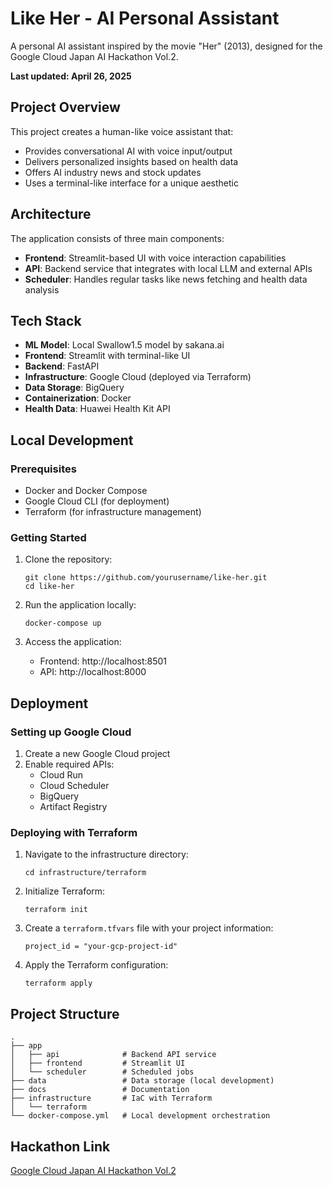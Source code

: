 # Like Her - AI Personal Assistant

A personal AI assistant inspired by the movie "Her" (2013), designed for the Google Cloud Japan AI Hackathon Vol.2.

**Last updated: April 26, 2025**

## Project Overview

This project creates a human-like voice assistant that:
- Provides conversational AI with voice input/output
- Delivers personalized insights based on health data
- Offers AI industry news and stock updates
- Uses a terminal-like interface for a unique aesthetic

## Architecture

The application consists of three main components:
- **Frontend**: Streamlit-based UI with voice interaction capabilities
- **API**: Backend service that integrates with local LLM and external APIs
- **Scheduler**: Handles regular tasks like news fetching and health data analysis

## Tech Stack

- **ML Model**: Local Swallow1.5 model by sakana.ai
- **Frontend**: Streamlit with terminal-like UI
- **Backend**: FastAPI
- **Infrastructure**: Google Cloud (deployed via Terraform)
- **Data Storage**: BigQuery
- **Containerization**: Docker
- **Health Data**: Huawei Health Kit API

## Local Development

### Prerequisites
- Docker and Docker Compose
- Google Cloud CLI (for deployment)
- Terraform (for infrastructure management)

### Getting Started

1. Clone the repository:
   ```
   git clone https://github.com/yourusername/like-her.git
   cd like-her
   ```

2. Run the application locally:
   ```
   docker-compose up
   ```

3. Access the application:
   - Frontend: http://localhost:8501
   - API: http://localhost:8000

## Deployment

### Setting up Google Cloud

1. Create a new Google Cloud project
2. Enable required APIs:
   - Cloud Run
   - Cloud Scheduler
   - BigQuery
   - Artifact Registry

### Deploying with Terraform

1. Navigate to the infrastructure directory:
   ```
   cd infrastructure/terraform
   ```

2. Initialize Terraform:
   ```
   terraform init
   ```

3. Create a `terraform.tfvars` file with your project information:
   ```
   project_id = "your-gcp-project-id"
   ```

4. Apply the Terraform configuration:
   ```
   terraform apply
   ```

## Project Structure

```
.
├── app
│   ├── api              # Backend API service
│   ├── frontend         # Streamlit UI
│   └── scheduler        # Scheduled jobs
├── data                 # Data storage (local development)
├── docs                 # Documentation
├── infrastructure       # IaC with Terraform
│   └── terraform
└── docker-compose.yml   # Local development orchestration
```

## Hackathon Link
[Google Cloud Japan AI Hackathon Vol.2](https://zenn.dev/hackathons/google-cloud-japan-ai-hackathon-vol2)
